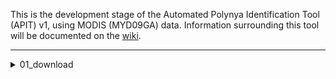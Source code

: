 This is the development stage of the Automated Polynya Identification Tool (APIT) v1, using MODIS (MYD09GA) data. Information surrounding this tool will be documented on the [wiki](https://argans.atlassian.net/wiki/spaces/SO/overview?homepageId=995393752 "SO-Fresh Wiki").

***
<details>
    <summary>01_download</summary>

    MODIS imagery is downloaded from the [The Land Processes Distributed Active Archive Centre](https://lpdaac.usgs.gov/ "LPDAAC"), where "True-Colour Images" of NASA products are able to be downloaded. 

    The product used for this tool is MODIS MYD09GA, where images of each MODIS tile:
    * Contain RGB band information.
    * Are ~ 30 - 40 kb in size.
    * Rich archive dating from 2002 - present. 
    * Available in version [006](https://e4ftl01.cr.usgs.gov/MOLA/MYD09GA.006/ "MYD09GA.006") and [061](https://e4ftl01.cr.usgs.gov/MOLA/MYD09GA.061/ "MYD09GA.061").
<details>
    <summary>1.1 extract_urls.py</summary>
    
    | Inputs        | Shorthand     | What is it?  |
    | ------------- |:-------------:| ------------:|
    | startDate     |       -s      | Start date (YYYY-MM-DD). |
    | endDate       |       -e      | End date (YYYY-MM-DD). |
    | outpath       |       -o      |    Path to where the textfile is saved. |
    | version       |       -v      |    MODIS data version (006 or 061). |

    ###### Example:
    ```
    python SO-FRESH/01_download/extract_urls.py -s 2017-01-01 -e 2017-12-31 -o download_text/ -v 006
    ```
    ###### Extra information:
    * Line 97 - The final value is the tile of interest - this should be modified based on v tile of interest.
<details>

    <summary>1.2 DAAC_data_download.py</summary>

    | Inputs        | Shorthand     | What is it?  |
    | ------------- |:-------------:| ------------:|
    | directory     |       -dir      | Specification of output directory. |
    | files       |       -f      | Filepath to textfile created in previous step. |

    ###### Example:
    ```
    python SO-FRESH/01_download/DAAC_data_download.py -dir download_imagery/ -f download_text/imagery.txt
    ```
    ###### Extra information:
    * Source: https://git.earthdata.nasa.gov/projects/LPDUR/repos/daac_data_download_python/browse
    * Login details are required in the '.netrc' file in the following format:
    ```
    machine urs.earthdata.nasa.gov
    login jhickson
    password password123
    ```

<details>

***

## 02_preprocess

## 03_classification

## 04_identify

## 05_filter

## 06_compare